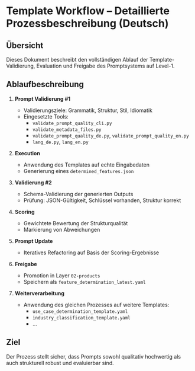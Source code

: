 # Template Workflow – Detaillierte Prozessbeschreibung (Deutsch)

## Übersicht

Dieses Dokument beschreibt den vollständigen Ablauf der Template-Validierung, Evaluation und Freigabe des Promptsystems auf Level-1.

## Ablaufbeschreibung

1. **Prompt Validierung #1**
   - Validierungsziele: Grammatik, Struktur, Stil, Idiomatik
   - Eingesetzte Tools:
     - `validate_prompt_quality_cli.py`
     - `validate_metadata_files.py`
     - `validate_prompt_quality_de.py`, `validate_prompt_quality_en.py`
     - `lang_de.py`, `lang_en.py`

2. **Execution**
   - Anwendung des Templates auf echte Eingabedaten
   - Generierung eines `determined_features.json`

3. **Validierung #2**
   - Schema-Validierung der generierten Outputs
   - Prüfung: JSON-Gültigkeit, Schlüssel vorhanden, Struktur korrekt

4. **Scoring**
   - Gewichtete Bewertung der Strukturqualität
   - Markierung von Abweichungen

5. **Prompt Update**
   - Iteratives Refactoring auf Basis der Scoring-Ergebnisse

6. **Freigabe**
   - Promotion in Layer `02-products`
   - Speichern als `feature_determination_latest.yaml`

7. **Weiterverarbeitung**
   - Anwendung des gleichen Prozesses auf weitere Templates:
     - `use_case_determination_template.yaml`
     - `industry_classification_template.yaml`
     - ...

## Ziel

Der Prozess stellt sicher, dass Prompts sowohl qualitativ hochwertig als auch strukturell robust und evaluierbar sind.